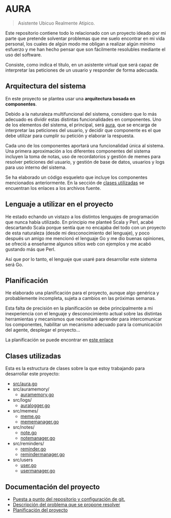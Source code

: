 # AURA
> Asistente Ubicuo Realmente Atípico.

Este repositorio contiene todo lo relacionado con un proyecto ideado por mi parte que pretende solventar problemas que me suelo encontrar en mi vida personal, los cuales de algún modo me obligan a realizar algún mínimo esfuerzo y me han hecho pensar que son fácilmente resolubles mediante el uso del software.

Consiste, como indica el título, en un asistente virtual que será capaz de interpretar las peticiones de un usuario y responder de forma adecuada.

## Arquitectura del sistema

En este proyecto se plantea usar una **arquitectura basada en componentes**.

Debido a la naturaleza multifuncional del sistema, considero que lo más adecuado es dividir estas distintas funcionalidades en componentes. Uno de los elementos del sistema, el principal, será [aura](https://github.com/Anglepi/Aura/blob/main/src/aura.go), que se encarga de interpretar las peticiones del usuario, y decidir que componente es el que debe utilizar para cumplir su petición y elaborar la respuesta.

Cada uno de los componentes aportará una funcionalidad única al sistema. Una primera aproximación a los diferentes componentes del sistema incluyen la toma de notas, uso de recordatorios y gestión de memes para resolver peticiones del usuario, y gestión de base de datos, usuarios y logs para uso interno del sistema.

Se ha elaborado un código esqueleto que incluye los componentes mencionados anteriormente. En la sección de [clases utilizadas](#clases-utilizadas) se encuentran los enlaces a los archivos fuente.

## Lenguaje a utilizar en el proyecto

He estado echando un vistazo a los distintos lenguajes de programación que nunca había utilizado. En principio me planteé Scala y Perl, acabé descartando Scala porque sentía que no encajaba del todo con un proyecto de esta naturaleza (desde mi desconocimiento del lenguaje), y poco después un amigo me mencionó el lenguaje Go y me dio buenas opiniones, se ofreció a enseñarme algunos sitios web con ejemplos y me acabó gustando más que Perl.

Así que por lo tanto, el lenguaje que usaré para desarrollar este sistema será Go.

## Planificación

He elaborado una planificación para el proyecto, aunque algo genérica y probablemente incompleta, sujeta a cambios en las próximas semanas.

Esta falta de precisión en la planificación se debe principalmente a mi inexperiencia con el lenguaje y desconocimiento actual sobre las distintas herramientas y mecanismos que necesitaré aprender para intercomunicar los componentes, habilitar un mecanismo adecuado para la comunicación del agente, desplegar el proyecto...

La planificación se puede encontrar en [este enlace](https://github.com/Anglepi/Aura/blob/main/docs/planificacion.md)

## Clases utilizadas

Esta es la estructura de clases sobre la que estoy trabajando para desarrollar este proyecto:

 + [src/aura.go](https://github.com/Anglepi/Aura/blob/main/src/aura.go)
 + src/auramemory/
     * [auramemory.go](https://github.com/Anglepi/Aura/blob/main/src/auramemory/auramemory.go)
 + src/logs/
     * [auralogger.go](https://github.com/Anglepi/Aura/blob/main/src/logs/auralogger.go)
 + src/memes/
     * [meme.go](https://github.com/Anglepi/Aura/blob/main/src/memes/meme.go)
     * [mememanager.go](https://github.com/Anglepi/Aura/blob/main/src/memes/mememanager.go)
 + src/notes/
     * [note.go](https://github.com/Anglepi/Aura/blob/main/src/notes/note.go)
     * [notemanager.go](https://github.com/Anglepi/Aura/blob/main/src/notes/notemanager.go)
 + src/reminders/
     * [reminder.go](https://github.com/Anglepi/Aura/blob/main/src/reminders/reminder.go)
     * [remindermanager.go](https://github.com/Anglepi/Aura/blob/main/src/reminders/remindermanager.go)
 + src/users
     * [user.go](https://github.com/Anglepi/Aura/blob/main/src/users/user.go)
     * [usermanager.go](https://github.com/Anglepi/Aura/blob/main/src/users/usermanager.go)

## Documentación del proyecto

+ [Puesta a punto del repositorio y configuración de git.](https://github.com/Anglepi/Aura/blob/main/docs/configuracion_git.md)
+ [Descripción del problema que se propone resolver](https://github.com/Anglepi/Aura/blob/main/docs/milestones/milestone0.md)
+ [Planificación del proyecto](https://github.com/Anglepi/Aura/blob/main/docs/planificacion.md)